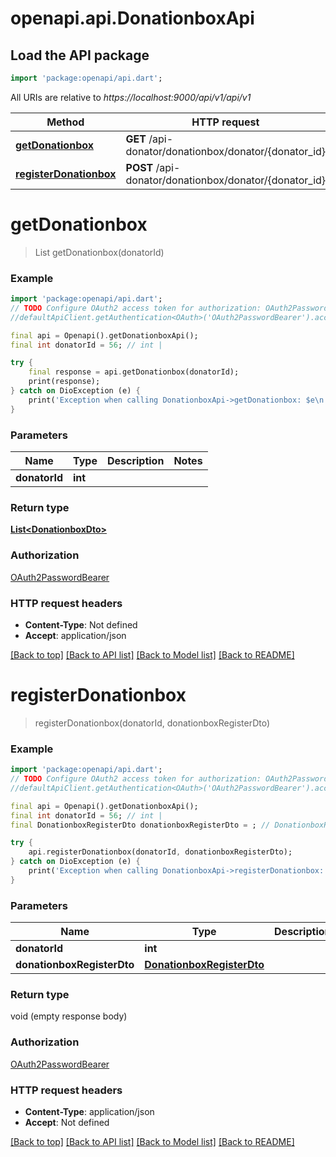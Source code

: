 # openapi.api.DonationboxApi

## Load the API package
```dart
import 'package:openapi/api.dart';
```

All URIs are relative to *https://localhost:9000/api/v1/api/v1*

Method | HTTP request | Description
------------- | ------------- | -------------
[**getDonationbox**](DonationboxApi.md#getdonationbox) | **GET** /api-donator/donationbox/donator/{donator_id} | 
[**registerDonationbox**](DonationboxApi.md#registerdonationbox) | **POST** /api-donator/donationbox/donator/{donator_id} | 


# **getDonationbox**
> List<DonationboxDto> getDonationbox(donatorId)



### Example
```dart
import 'package:openapi/api.dart';
// TODO Configure OAuth2 access token for authorization: OAuth2PasswordBearer
//defaultApiClient.getAuthentication<OAuth>('OAuth2PasswordBearer').accessToken = 'YOUR_ACCESS_TOKEN';

final api = Openapi().getDonationboxApi();
final int donatorId = 56; // int | 

try {
    final response = api.getDonationbox(donatorId);
    print(response);
} catch on DioException (e) {
    print('Exception when calling DonationboxApi->getDonationbox: $e\n');
}
```

### Parameters

Name | Type | Description  | Notes
------------- | ------------- | ------------- | -------------
 **donatorId** | **int**|  | 

### Return type

[**List&lt;DonationboxDto&gt;**](DonationboxDto.md)

### Authorization

[OAuth2PasswordBearer](../README.md#OAuth2PasswordBearer)

### HTTP request headers

 - **Content-Type**: Not defined
 - **Accept**: application/json

[[Back to top]](#) [[Back to API list]](../README.md#documentation-for-api-endpoints) [[Back to Model list]](../README.md#documentation-for-models) [[Back to README]](../README.md)

# **registerDonationbox**
> registerDonationbox(donatorId, donationboxRegisterDto)



### Example
```dart
import 'package:openapi/api.dart';
// TODO Configure OAuth2 access token for authorization: OAuth2PasswordBearer
//defaultApiClient.getAuthentication<OAuth>('OAuth2PasswordBearer').accessToken = 'YOUR_ACCESS_TOKEN';

final api = Openapi().getDonationboxApi();
final int donatorId = 56; // int | 
final DonationboxRegisterDto donationboxRegisterDto = ; // DonationboxRegisterDto | 

try {
    api.registerDonationbox(donatorId, donationboxRegisterDto);
} catch on DioException (e) {
    print('Exception when calling DonationboxApi->registerDonationbox: $e\n');
}
```

### Parameters

Name | Type | Description  | Notes
------------- | ------------- | ------------- | -------------
 **donatorId** | **int**|  | 
 **donationboxRegisterDto** | [**DonationboxRegisterDto**](DonationboxRegisterDto.md)|  | 

### Return type

void (empty response body)

### Authorization

[OAuth2PasswordBearer](../README.md#OAuth2PasswordBearer)

### HTTP request headers

 - **Content-Type**: application/json
 - **Accept**: Not defined

[[Back to top]](#) [[Back to API list]](../README.md#documentation-for-api-endpoints) [[Back to Model list]](../README.md#documentation-for-models) [[Back to README]](../README.md)

